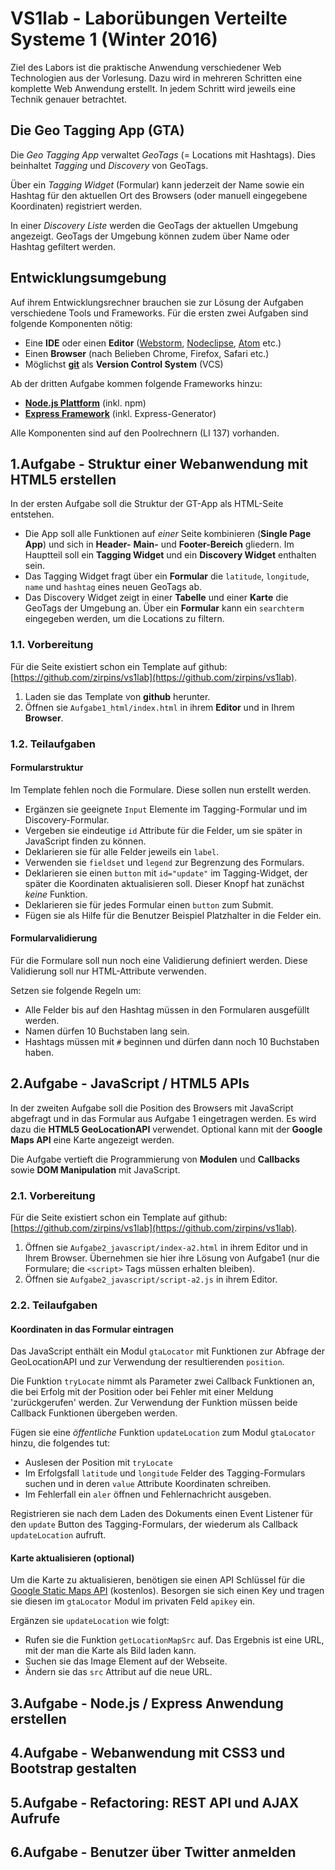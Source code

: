 # VS1lab - Laborübungen Verteilte Systeme 1 (Winter 2016)
Ziel des Labors ist die praktische Anwendung verschiedener Web Technologien aus der Vorlesung. Dazu wird in mehreren Schritten eine komplette Web Anwendung erstellt. In jedem Schritt wird jeweils eine Technik genauer betrachtet.

## Die Geo Tagging App (GTA)
Die *Geo Tagging App* verwaltet *GeoTags* (= Locations mit Hashtags). Dies beinhaltet *Tagging* und *Discovery* von GeoTags.

Über ein *Tagging Widget* (Formular) kann jederzeit der Name sowie ein Hashtag für den aktuellen Ort des Browsers (oder manuell eingegebene Koordinaten) registriert werden.

In einer *Discovery Liste* werden die GeoTags der aktuellen Umgebung angezeigt. GeoTags der Umgebung können zudem über Name oder Hashtag gefiltert werden.

## Entwicklungsumgebung
Auf ihrem Entwicklungsrechner brauchen sie zur Lösung der Aufgaben verschiedene Tools und Frameworks. Für die ersten zwei Aufgaben sind folgende Komponenten nötig:

- Eine **IDE** oder einen **Editor** ([Webstorm](https://www.jetbrains.com/webstorm/), [Nodeclipse](http://www.nodeclipse.org), [Atom](https://atom.io) etc.)
- Einen **Browser** (nach Belieben Chrome, Firefox, Safari etc.)
- Möglichst [**git**](https://help.github.com/articles/set-up-git/) als **Version Control System** (VCS)

Ab der dritten Aufgabe kommen folgende Frameworks hinzu:

- [**Node.js Plattform**](https://nodejs.org) (inkl. npm)
- [**Express Framework**](http://expressjs.com) (inkl. Express-Generator)

Alle Komponenten sind auf den Poolrechnern (LI 137) vorhanden.

## 1.Aufgabe - Struktur einer Webanwendung mit HTML5 erstellen
In der ersten Aufgabe soll die Struktur der GT-App als HTML-Seite entstehen.

- Die App soll alle Funktionen auf *einer* Seite kombinieren (**Single Page App**) und sich in **Header-** **Main-** und **Footer-Bereich** gliedern. Im Hauptteil soll ein **Tagging Widget** und ein **Discovery Widget** enthalten sein.
- Das Tagging Widget fragt über ein	**Formular** die `latitude`, `longitude`, `name` und `hashtag` eines neuen GeoTags ab.
- Das Discovery Widget zeigt in einer **Tabelle** und einer **Karte** die GeoTags der Umgebung an. Über ein **Formular** kann ein `searchterm` eingegeben werden, um die Locations zu filtern.

### 1.1. Vorbereitung
Für die Seite existiert schon ein Template auf github: [https://github.com/zirpins/vs1lab](https://github.com/zirpins/vs1lab).
1. Laden sie das Template von **github** herunter.
2. Öffnen sie `Aufgabe1_html/index.html` in ihrem **Editor** und in Ihrem **Browser**.

### 1.2. Teilaufgaben
#### Formularstruktur
Im Template fehlen noch die Formulare. Diese sollen nun erstellt werden.
- Ergänzen sie geeignete `Input` Elemente im Tagging-Formular und im Discovery-Formular.
- Vergeben sie eindeutige `id` Attribute für die Felder, um sie später in JavaScript finden zu können.
- Deklarieren sie für alle Felder jeweils ein `label`.
- Verwenden sie `fieldset` und `legend` zur Begrenzung des Formulars.
- Deklarieren sie einen `button` mit  `id="update"` im Tagging-Widget, der später die Koordinaten aktualisieren soll. Dieser Knopf hat zunächst *keine* Funktion.
- Deklarieren sie für jedes Formular einen `button` zum Submit.
- Fügen sie als Hilfe für die Benutzer Beispiel Platzhalter in die Felder ein.

#### Formularvalidierung
Für die Formulare soll nun noch eine Validierung definiert werden. Diese Validierung soll nur HTML-Attribute verwenden.

Setzen sie folgende Regeln um:
- Alle Felder bis auf den Hashtag müssen in den Formularen ausgefüllt werden.
- Namen dürfen 10 Buchstaben lang sein.
- Hashtags müssen mit `#` beginnen und dürfen dann noch 10 Buchstaben haben.

## 2.Aufgabe - JavaScript / HTML5 APIs
In der zweiten Aufgabe soll die Position des Browsers mit JavaScript abgefragt und in das Formular aus Aufgabe 1 eingetragen werden. Es wird dazu die **HTML5 GeoLocationAPI** verwendet. Optional kann mit der **Google Maps API** eine Karte angezeigt werden.

Die Aufgabe vertieft die Programmierung von **Modulen** und **Callbacks** sowie **DOM Manipulation** mit JavaScript.

### 2.1. Vorbereitung
Für die Seite existiert schon ein Template auf github: [https://github.com/zirpins/vs1lab](https://github.com/zirpins/vs1lab).
1. Öffnen sie `Aufgabe2_javascript/index-a2.html` in ihrem Editor und in Ihrem Browser. Übernehmen sie hier ihre Lösung von Aufgabe1 (nur die Formulare; die `<script>` Tags müssen erhalten bleiben).
2. Öffnen sie `Aufgabe2_javascript/script-a2.js` in ihrem Editor.

### 2.2. Teilaufgaben
#### Koordinaten in das Formular eintragen
Das JavaScript enthält ein Modul `gtaLocator` mit Funktionen zur Abfrage der GeoLocationAPI und zur Verwendung der resultierenden `position`.

Die Funktion `tryLocate` nimmt als Parameter zwei Callback Funktionen an, die bei Erfolg mit der Position oder bei Fehler mit einer Meldung 'zurückgerufen' werden. Zur Verwendung der Funktion müssen beide Callback Funktionen übergeben werden.

Fügen sie eine _öffentliche_ Funktion `updateLocation` zum Modul `gtaLocator` hinzu, die folgendes tut:
- Auslesen der Position mit `tryLocate`
- Im Erfolgsfall `latitude` und `longitude` Felder des Tagging-Formulars suchen und in deren `value` Attribute Koordinaten schreiben.
- Im Fehlerfall ein `aler` öffnen und Fehlernachricht ausgeben.

Registrieren sie nach dem Laden des Dokuments einen Event Listener für den `update` Button des Tagging-Formulars, der wiederum als Callback `updateLocation` aufruft.

#### Karte aktualisieren (optional)
Um die Karte zu aktualisieren, benötigen sie einen API Schlüssel für die [Google Static Maps API](https://developers.google.com/maps/documentation/static-maps/) (kostenlos). Besorgen sie sich einen Key und tragen sie diesen im `gtaLocator` Modul im privaten Feld `apikey` ein.

Ergänzen sie `updateLocation` wie folgt:
- Rufen sie die Funktion `getLocationMapSrc` auf. Das Ergebnis ist eine URL, mit der man die Karte als Bild laden kann.
- Suchen sie das Image Element auf der Webseite.
- Ändern sie das `src` Attribut auf die neue URL.

## 3.Aufgabe - Node.js / Express Anwendung erstellen
## 4.Aufgabe - Webanwendung mit CSS3 und Bootstrap gestalten
## 5.Aufgabe - Refactoring: REST API und AJAX Aufrufe
## 6.Aufgabe - Benutzer über Twitter anmelden
